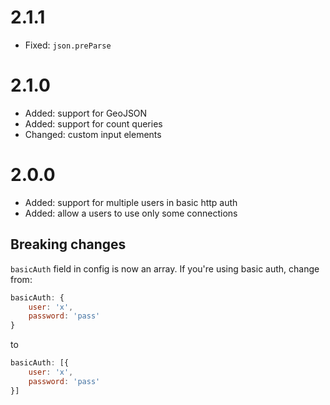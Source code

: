 # 2.1.1
* Fixed: `json.preParse`

# 2.1.0
* Added: support for GeoJSON
* Added: support for count queries
* Changed: custom input elements

# 2.0.0
* Added: support for multiple users in basic http auth
* Added: allow a users to use only some connections

## Breaking changes
`basicAuth` field in config is now an array. If you're using basic auth, change from:

```js
basicAuth: {
	user: 'x',
	password: 'pass'
}
```

to

```js
basicAuth: [{
	user: 'x',
	password: 'pass'
}]
```